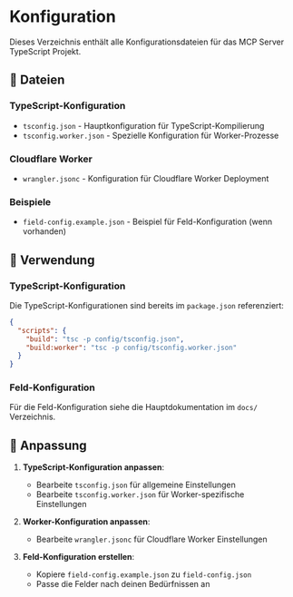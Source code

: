 # Konfiguration

Dieses Verzeichnis enthält alle Konfigurationsdateien für das MCP Server TypeScript Projekt.

## 📁 Dateien

### TypeScript-Konfiguration
- `tsconfig.json` - Hauptkonfiguration für TypeScript-Kompilierung
- `tsconfig.worker.json` - Spezielle Konfiguration für Worker-Prozesse

### Cloudflare Worker
- `wrangler.jsonc` - Konfiguration für Cloudflare Worker Deployment

### Beispiele
- `field-config.example.json` - Beispiel für Feld-Konfiguration (wenn vorhanden)

## 🔧 Verwendung

### TypeScript-Konfiguration

Die TypeScript-Konfigurationen sind bereits im `package.json` referenziert:

```json
{
  "scripts": {
    "build": "tsc -p config/tsconfig.json",
    "build:worker": "tsc -p config/tsconfig.worker.json"
  }
}
```

### Feld-Konfiguration

Für die Feld-Konfiguration siehe die Hauptdokumentation im `docs/` Verzeichnis.

## 📝 Anpassung

1. **TypeScript-Konfiguration anpassen**:
   - Bearbeite `tsconfig.json` für allgemeine Einstellungen
   - Bearbeite `tsconfig.worker.json` für Worker-spezifische Einstellungen

2. **Worker-Konfiguration anpassen**:
   - Bearbeite `wrangler.jsonc` für Cloudflare Worker Einstellungen

3. **Feld-Konfiguration erstellen**:
   - Kopiere `field-config.example.json` zu `field-config.json`
   - Passe die Felder nach deinen Bedürfnissen an 